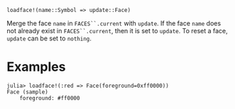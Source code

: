 ```
loadface!(name::Symbol => update::Face)
```

Merge the face `name` in `FACES``.current` with `update`. If the face `name` does not already exist in `FACES``.current`, then it is set to `update`. To reset a face, `update` can be set to `nothing`.

# Examples

```jldoctest; setup = :(import StyledStrings: Face, loadface!)
julia> loadface!(:red => Face(foreground=0xff0000))
Face (sample)
    foreground: #ff0000
```
